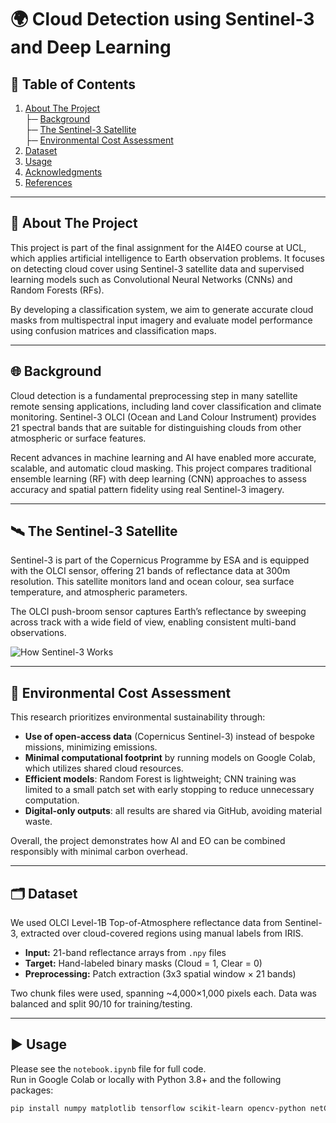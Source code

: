 # 🌍 Cloud Detection using Sentinel-3 and Deep Learning

## 📑 Table of Contents
1. [About The Project](#about-the-project)  
   ├─ [Background](#background)  
   ├─ [The Sentinel-3 Satellite](#the-sentinel-3-satellite)  
   ├─ [Environmental Cost Assessment](#environmental-cost-assessment)  
2. [Dataset](#dataset)  
3. [Usage](#usage)  
4. [Acknowledgments](#acknowledgments)  
5. [References](#references)  

---

## 📌 About The Project

This project is part of the final assignment for the AI4EO course at UCL, which applies artificial intelligence to Earth observation problems. It focuses on detecting cloud cover using Sentinel-3 satellite data and supervised learning models such as Convolutional Neural Networks (CNNs) and Random Forests (RFs). 

By developing a classification system, we aim to generate accurate cloud masks from multispectral input imagery and evaluate model performance using confusion matrices and classification maps.

---

## 🌐 Background

Cloud detection is a fundamental preprocessing step in many satellite remote sensing applications, including land cover classification and climate monitoring. Sentinel-3 OLCI (Ocean and Land Colour Instrument) provides 21 spectral bands that are suitable for distinguishing clouds from other atmospheric or surface features.

Recent advances in machine learning and AI have enabled more accurate, scalable, and automatic cloud masking. This project compares traditional ensemble learning (RF) with deep learning (CNN) approaches to assess accuracy and spatial pattern fidelity using real Sentinel-3 imagery.

---

## 🛰️ The Sentinel-3 Satellite

Sentinel-3 is part of the Copernicus Programme by ESA and is equipped with the OLCI sensor, offering 21 bands of reflectance data at 300m resolution. This satellite monitors land and ocean colour, sea surface temperature, and atmospheric parameters.

The OLCI push-broom sensor captures Earth’s reflectance by sweeping across track with a wide field of view, enabling consistent multi-band observations.

![How Sentinel-3 Works](An_educational_infographic_titled_"How_Does_Sentin.png)

---

## 🌱 Environmental Cost Assessment

This research prioritizes environmental sustainability through:

- **Use of open-access data** (Copernicus Sentinel-3) instead of bespoke missions, minimizing emissions.
- **Minimal computational footprint** by running models on Google Colab, which utilizes shared cloud resources.
- **Efficient models**: Random Forest is lightweight; CNN training was limited to a small patch set with early stopping to reduce unnecessary computation.
- **Digital-only outputs**: all results are shared via GitHub, avoiding material waste.

Overall, the project demonstrates how AI and EO can be combined responsibly with minimal carbon overhead.

---

## 🗂 Dataset

We used OLCI Level-1B Top-of-Atmosphere reflectance data from Sentinel-3, extracted over cloud-covered regions using manual labels from IRIS.

- **Input:** 21-band reflectance arrays from `.npy` files  
- **Target:** Hand-labeled binary masks (Cloud = 1, Clear = 0)  
- **Preprocessing:** Patch extraction (3x3 spatial window × 21 bands)

Two chunk files were used, spanning ~4,000×1,000 pixels each. Data was balanced and split 90/10 for training/testing.

---

## ▶️ Usage

Please see the `notebook.ipynb` file for full code.  
Run in Google Colab or locally with Python 3.8+ and the following packages:

```bash
pip install numpy matplotlib tensorflow scikit-learn opencv-python netCDF4
